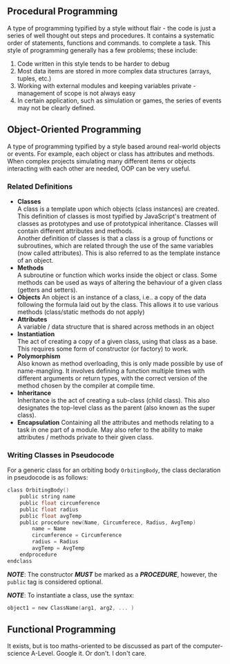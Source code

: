 
## Procedural Programming
A type of programming typified by a style without flair - the code is just a series of well thought out steps and procedures. It contains a systematic order of statements, functions and commands. to complete a task. This style of programming generally has a few problems; these include:
1. Code written in this style tends to be harder to debug
2. Most data items are stored in more complex data structures (arrays, tuples, etc.)
3. Working with external modules and keeping variables private - management of scope is not always easy
4. In certain application, such as simulation or games, the series of events may not be clearly defined.

## Object-Oriented Programming
A type of programming typified by a style based around real-world objects or events.
For example, each object or class has attributes and methods.
When complex projects simulating many different items or objects interacting with each other are needed, OOP can be very useful.

### Related Definitions
- **Classes**  
    A class is a template upon which objects (class instances) are created. This definition of classes is most typified by JavaScript's treatment of classes as prototypes and use of prototypical inheritance. Classes will contain different attributes and methods.  
    Another definition of classes is that a class is a group of functions or subroutines, which are related through the use of the same variables (now called attributes). This is also referred to as the template instance of an object.
- **Methods**  
    A subroutine or function which works inside the object or class. Some methods can be used as ways of altering the behaviour of a given class (getters and setters).
- **Objects**
    An object is an instance of a class, i.e.. a copy of the data following the formula laid out by the class. This allows it to use various methods (class/static methods do not apply)
- **Attributes**  
    A variable / data structure that is shared across methods in an object
- **Instantiation**  
    The act of creating a copy of a given class, using that class as a base. This requires some form of constructor (or factory) to work.
- **Polymorphism**  
    Also known as method overloading, this is only made possible by use of name-mangling. It involves defining a function multiple times with different arguments or return types, with the correct version of the method chosen by the compiler at compile time.
- **Inheritance**  
    Inheritance is the act of creating a sub-class (child class). This also designates the top-level class as the parent (also known as the super class).
- **Encapsulation**
    Containing all the attributes and methods relating to a task in one part of a module. May also refer to the ability to make attributes / methods private to their given class.

### Writing Classes in Pseudocode
For a generic class for an orbiting body `OrbitingBody`, the class declaration in pseudocode is as follows:

```c
class OrbitingBody()
    public string name
    public float circumference
    public float radius
    public float avgTemp
    public procedure new(Name, Circumferece, Radius, AvgTemp)
        name = Name
        circumference = Circumference
        radius = Radius
        avgTemp = AvgTemp
    endprocedure
endclass
```
***NOTE***: The constructor ***MUST*** be marked as a ***PROCEDURE***, however, the `public` tag is considered optional.

***NOTE***: To instantiate a class, use the syntax:
```c
object1 = new ClassName(arg1, arg2, ... )
```

## Functional Programming
It exists, but is too maths-oriented to be discussed as part of the computer-science A-Level. Google it. Or don't. I don't care.